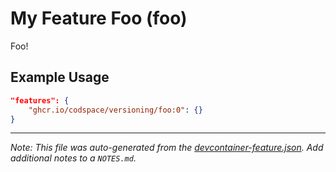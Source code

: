 
# My Feature Foo (foo)

Foo!

## Example Usage

```json
"features": {
    "ghcr.io/codspace/versioning/foo:0": {}
}
```





---

_Note: This file was auto-generated from the [devcontainer-feature.json](https://github.com/codspace/versioning/blob/main/src/foo/devcontainer-feature.json).  Add additional notes to a `NOTES.md`._
